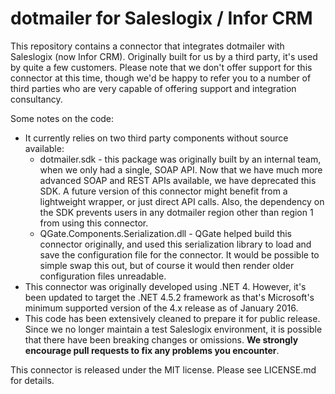 # dotmailer for Saleslogix / Infor CRM

This repository contains a connector that integrates dotmailer with Saleslogix (now Infor CRM). Originally built for us by a third party, it's used by quite a few customers. Please note that we don't offer support for this connector at this time, though we'd be happy to refer you to a number of third parties who are very capable of offering support and integration consultancy.

Some notes on the code:

* It currently relies on two third party components without source available:
  * dotmailer.sdk - this package was originally built by an internal team, when we only had a single, SOAP API. Now that we have much more advanced SOAP and REST APIs available, we have deprecated this SDK. A future version of this connector might benefit from a lightweight wrapper, or just direct API calls. Also, the dependency on the SDK prevents users in any dotmailer region other than region 1 from using this connector.
  * QGate.Components.Serialization.dll - QGate helped build this connector originally, and used this serialization library to load and save the configuration file for the connector. It would be possible to simple swap this out, but of course it would then render older configuration files unreadable.
* This connector was originally developed using .NET 4. However, it's been updated to target the .NET 4.5.2 framework as that's Microsoft's minimum supported version of the 4.x release as of January 2016.
* This code has been extensively cleaned to prepare it for public release. Since we no longer maintain a test Saleslogix environment, it is possible that there have been breaking changes or omissions. **We strongly encourage pull requests to fix any problems you encounter**.

This connector is released under the MIT license. Please see LICENSE.md for details.
